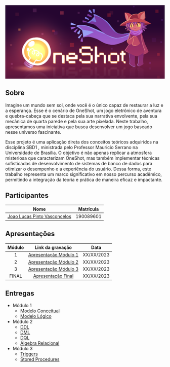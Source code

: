 <div align="center">
<img src="docs/images/banner-2.png" />
</div>

## Sobre
Imagine um mundo sem sol, onde você é o único capaz de restaurar a luz e a esperança. Esse é o cenário de OneShot, um jogo eletrônico de aventura e quebra-cabeça que se destaca pela sua narrativa envolvente, pela sua mecânica de quarta parede e pela sua arte pixelada. Neste trabalho, apresentamos uma iniciativa que busca desenvolver um jogo baseado nesse universo fascinante. 

Esse projeto é uma aplicação direta dos conceitos teóricos adquiridos na disciplina SBD1 , ministrada pelo Professor Mauricio Serrano na Universidade de Brasília. O objetivo é não apenas replicar a atmosfera misteriosa que caracterizam OneShot, mas também implementar técnicas sofisticadas de desenvolvimento de sistemas de banco de dados para otimizar o desempenho e a experiência do usuário. Dessa forma, este trabalho representa um marco significativo em nosso percurso acadêmico, permitindo a integração da teoria e prática de maneira eficaz e impactante.

## Participantes

|                         Nome                         | Matrícula |
| :--------------------------------------------------: | :-------: |
| [Joao Lucas Pinto Vasconcelos](github.com/HacKairos) | 190089601 |

## Apresentações


| Módulo |     Link da gravação      |    Data    |
| :----: | :-----------------------: | :--------: |
|   1    | [Apresentação Módulo 1](https://sbd1.github.io/2023.2-OneShot/documentos/apresentacoes/modulo-1/) | XX/XX/2023 |
|   2    | [Apresentação Módulo 2](https://sbd1.github.io/2023.2-OneShot/documentos/apresentacoes/modulo-2/) | XX/XX/2023 |
|   3    | [Apresentação Módulo 3](https://sbd1.github.io/2023.2-OneShot/documentos/apresentacoes/modulo-3/) | XX/XX/2023 |
| FINAL  |  [Apresentação  Final]()  | XX/XX/2023 |

## Entregas

- Módulo 1
  - [Modelo Conceitual](https://sbd1.github.io/2023.2-OneShot/documentos/modelagem/modelo-conceitual/)
  - [Modelo Lógico](https://sbd1.github.io/2023.2-OneShot/documentos/modelagem/modelo-logico/)
- Módulo 2
  - [DDL](https://sbd1.github.io/2023.2-OneShot/documentos/projeto-fisico/ddl/)
  - [DML](https://sbd1.github.io/2023.2-OneShot/documentos/projeto-fisico/dml/)
  - [DQL](https://sbd1.github.io/2023.2-OneShot/documentos/projeto-fisico/dql/)
  - [Álgebra Relacional](https://sbd1.github.io/2023.2-OneShot/documentos/projeto-fisico/algebra/)
- Módulo 3
    - [Triggers](https://sbd1.github.io/2023.2-OneShot/documentos/projeto-fisico/triggers/)
    - [Stored Procedures](https://sbd1.github.io/2023.2-OneShot/documentos/projeto-fisico/stored-procedures/)
